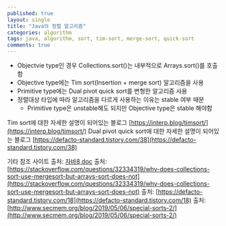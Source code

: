 ```yaml
---
published: true
layout: single
title: "Java의 정렬 알고리즘"
categories: algorithm
tags: java, algorithm, sort, tim-sort, merge-sort, quick-sort
comments: true
---
```



* Objectvie type인 경우 Collections.sort()는 내부적으로 Arrays.sort()를 호출함
* Objective type에는 Tim sort(Insertion + merge sort) 알고리즘을 사용
* Primitive type에는 Dual pivot quick sort를 변형한 알고리즘 사용
* 정렬대상 타입에 따라 알고리즘을 다르게 사용하는 이유는 stable 여부 때문
  - Primitive type은 unstable해도 되지만 Objective type은 stable 해야함
 
  
Tim sort에 대한 자세한 설명이 되어있는 블로그 [https://interp.blog/timsort/](https://interp.blog/timsort/)
Dual pivot quick sort에 대한 자세한 설명이 되어있는 블로그 [https://defacto-standard.tistory.com/38](https://defacto-standard.tistory.com/38)


기타 참조 사이트
출처: [자바8 doc](https://docs.oracle.com/javase/8/docs/api/)
출처: [https://stackoverflow.com/questions/32334319/why-does-collections-sort-use-mergesort-but-arrays-sort-does-not](https://stackoverflow.com/questions/32334319/why-does-collections-sort-use-mergesort-but-arrays-sort-does-not)
출처: [https://defacto-standard.tistory.com/18](https://defacto-standard.tistory.com/18)
출처: [http://www.secmem.org/blog/2019/05/06/special-sorts-2/](http://www.secmem.org/blog/2019/05/06/special-sorts-2/)


